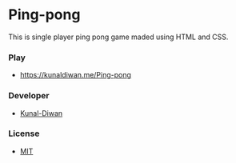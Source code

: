 # Ping-pong

This is single player ping pong game maded using HTML and CSS. 

### Play

* https://kunaldiwan.me/Ping-pong

### Developer

* [Kunal-Diwan](kunaldiwan.me)

### License

* [MIT](https://github.com/Kunal-Diwan/Ping-pong/blob/github-pages/LICENSE)
